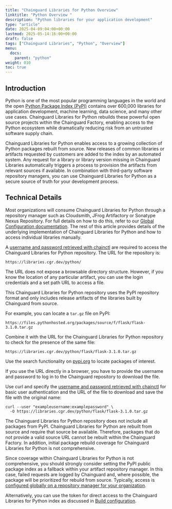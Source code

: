 ```yaml
---
title: "Chainguard Libraries for Python Overview"
linktitle: "Python Overview "
description: "Python libraries for your application development"
type: "article"
date: 2025-04-09:04:00+00:00
lastmod: 2025-05-14:16:00+00:00
draft: false
tags: ["Chainguard Libraries", "Python", "Overview"]
menu:
  docs:
    parent: "python"
weight: 010
toc: true
---
```


## Introduction

Python is one of the most popular programming languages in the world and the open [Python Package Index (PyPI)](https://pypi.org/) contains over 600,000 libraries for application development, machine learning, data science, and many other use cases. Chainguard Libraries for Python rebuilds these powerful open source projects within the Chainguard Factory, enabling access to the Python ecosystem while dramatically reducing risk from an untrusted software supply chain.

Chainguard Libraries for Python enables access to a growing collection of Python packages rebuilt from source. New releases of common libraries or artifacts requested by customers are added to the index by an automated system. Any request for a library or library version missing in Chainguard Libraries automatically triggers a process to provision the artifacts from relevant sources if available. In combination with third-party software repository managers, you can use Chainguard Libraries for Python as a secure source of truth for your development process.

## Technical Details

Most organizations will consume Chainguard Libraries for Python through a repository manager such as
Cloudsmith, JFrog Artifactory or Sonatype Nexus Repository. For full details on how to do this,
refer to our [Global Configuration
documentation](/chainguard/libraries/python/global-configuration). The rest of this article provides
details of the underlying implementation of Chainguard Libraries for Python and how to access
individual libraries manually.

A [username and password retrieved with
chainctl](/chainguard/libraries/access/) are required to access the Chainguard
Libraries for Python repository. The URL for the repository is:

```
https://libraries.cgr.dev/python/
```

The URL does not expose a browsable directory structure. However, if you know the location of any particular artifact, you can use the login credentials and a set path URL to access a file.

This Chainguard Libraries for Python repository uses the PyPI repository format and only includes release artifacts of the libraries built by Chainguard from source. 

For example, you can locate a `tar.gz` file on PyPI:

```
https://files.pythonhosted.org/packages/source/f/flask/flask-3.1.0.tar.gz
```

Combine it with the URL for the Chainguard Libraries for Python repository to check for the presence of the same file:

```
https://libraries.cgr.dev/python/flask/flask-3.1.0.tar.gz
```

Use the search functionality on [pypi.org](https://pypi.org/) to locate packages of interest.

If you use the URL directly in a browser, you have to provide the username and
password to log in to the Chainguard repository to download the file.

Use curl and specify the [username and password retrieved with
chainctl](/chainguard/libraries/access/) for basic user authentication and the
URL of the file to download and save the file with the original name:

```
curl --user "exampleusername:examplepassword" \
  -O https://libraries.cgr.dev/python/flask/flask-3.1.0.tar.gz
```

The Chainguard Libraries for Python repository does not include all packages from PyPI. Chainguard Libraries for Python are rebuilt from source and require that source be available. Therefore, packages that do not provide a valid source URL cannot be rebuilt within the Chainguard Factory. In addition, initial package rebuild coverage for Chainguard Libraries for Python is not comprehensive. 

Since coverage within Chainguard Libraries for Python is not comprehensive, you should strongly consider setting the PyPI public package index as a fallback within your artifact repository manager. In this case, failed requests are logged by Chainguard and, where possible, the package will be prioritized for rebuild from source. Typically, access is [configured globally on a repository manager for your organization](/chainguard/libraries/python/global-configuration/).

Alternatively, you can use the token for direct access to the Chainguard Libraries for Python index as discussed in [Build configuration](/chainguard/libraries/python/build-configuration/).
